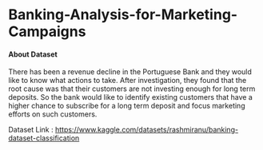 # Banking-Analysis-for-Marketing-Campaigns

#### About Dataset
There has been a revenue decline in the Portuguese Bank and they would like to know what actions to take. After investigation, they found that the root cause was that their customers are not investing enough for long term deposits. So the bank would like to identify existing customers that have a higher chance to subscribe for a long term deposit and focus marketing efforts on such customers.

Dataset Link : https://www.kaggle.com/datasets/rashmiranu/banking-dataset-classification